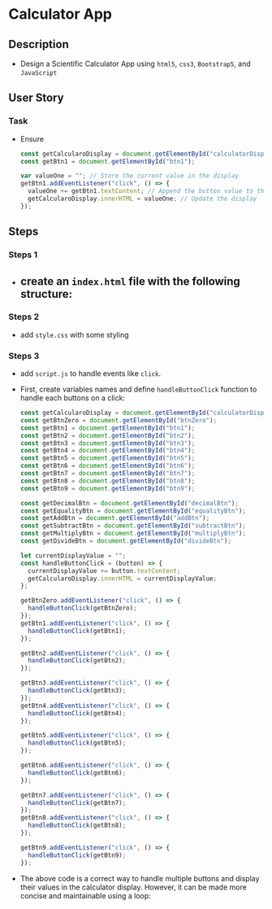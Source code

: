 # Calculator App

## Description

- Design a Scientific Calculator App using `html5`, `css3`, `Bootstrap5`, and `JavaScript`

## User Story

### Task

- Ensure

  ```js
  const getCalcularoDisplay = document.getElementById("calculatorDisplay");
  const getBtn1 = document.getElementById("btn1");

  var valueOne = ""; // Store the current value in the display
  getBtn1.addEventListener("click", () => {
    valueOne += getBtn1.textContent; // Append the button value to the current display
    getCalcularoDisplay.innerHTML = valueOne; // Update the display
  });
  ```

## Steps

### Steps 1

- ## create an `index.html` file with the following structure:

### Steps 2

- add `style.css` with some styling

### Steps 3

- add `script.js` to handle events like `click`.
- First, create variables names and define `handleButtonClick` function to handle each buttons on a click:

  ```js
  const getCalcularoDisplay = document.getElementById("calculatorDisplay");
  const getBtnZero = document.getElementById("btnZero");
  const getBtn1 = document.getElementById("btn1");
  const getBtn2 = document.getElementById("btn2");
  const getBtn3 = document.getElementById("btn3");
  const getBtn4 = document.getElementById("btn4");
  const getBtn5 = document.getElementById("btn5");
  const getBtn6 = document.getElementById("btn6");
  const getBtn7 = document.getElementById("btn7");
  const getBtn8 = document.getElementById("btn8");
  const getBtn9 = document.getElementById("btn9");

  const getDecimalBtn = document.getElementById("decimalBtn");
  const getEqualityBtn = document.getElementById("equalityBtn");
  const getAddBtn = document.getElementById("addBtn");
  const getSubtractBtn = document.getElementById("subtractBtn");
  const getMultiplyBtn = document.getElementById("multiplyBtn");
  const getDivideBtn = document.getElementById("divideBtn");

  let currentDisplayValue = "";
  const handleButtonClick = (button) => {
    currentDisplayValue += button.textContent;
    getCalcularoDisplay.innerHTML = currentDisplayValue;
  };

  getBtnZero.addEventListener("click", () => {
    handleButtonClick(getBtnZero);
  });
  getBtn1.addEventListener("click", () => {
    handleButtonClick(getBtn1);
  });

  getBtn2.addEventListener("click", () => {
    handleButtonClick(getBtn2);
  });

  getBtn3.addEventListener("click", () => {
    handleButtonClick(getBtn3);
  });
  getBtn4.addEventListener("click", () => {
    handleButtonClick(getBtn4);
  });

  getBtn5.addEventListener("click", () => {
    handleButtonClick(getBtn5);
  });

  getBtn6.addEventListener("click", () => {
    handleButtonClick(getBtn6);
  });

  getBtn7.addEventListener("click", () => {
    handleButtonClick(getBtn7);
  });
  getBtn8.addEventListener("click", () => {
    handleButtonClick(getBtn8);
  });

  getBtn9.addEventListener("click", () => {
    handleButtonClick(getBtn9);
  });
  ```

- The above code is a correct way to handle multiple buttons and display their values in the calculator display. However, it can be made more concise and maintainable using a loop:

  ```js

  ```
